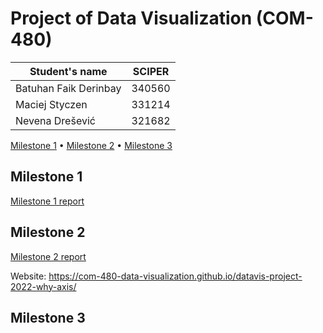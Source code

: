 # Project of Data Visualization (COM-480)

| Student's name | SCIPER |
| -------------- | ------ |
| Batuhan Faik Derinbay | 340560 |
| Maciej Styczen | 331214 |
| Nevena Drešević | 321682 |

[Milestone 1](#milestone-1) • [Milestone 2](#milestone-2) • [Milestone 3](#milestone-3)

## Milestone 1

[Milestone 1 report](https://github.com/com-480-data-visualization/datavis-project-2022-why-axis/blob/main/milestone1.md)

## Milestone 2

[Milestone 2 report](https://github.com/com-480-data-visualization/datavis-project-2022-why-axis/blob/main/milestone2.pdf)

Website: https://com-480-data-visualization.github.io/datavis-project-2022-why-axis/

## Milestone 3
